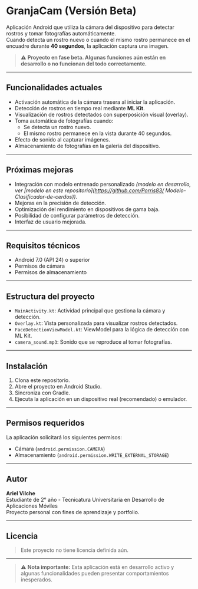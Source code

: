 # GranjaCam (Versión Beta)

Aplicación Android que utiliza la cámara del dispositivo para detectar rostros y tomar fotografías automáticamente.  
Cuando detecta un rostro nuevo o cuando el mismo rostro permanece en el encuadre durante **40 segundos**, la aplicación captura una imagen.

> ⚠️ **Proyecto en fase beta. Algunas funciones aún están en desarrollo o no funcionan del todo correctamente.**

---

## Funcionalidades actuales

- Activación automática de la cámara trasera al iniciar la aplicación.
- Detección de rostros en tiempo real mediante **ML Kit**.
- Visualización de rostros detectados con superposición visual (overlay).
- Toma automática de fotografías cuando:
  - Se detecta un rostro nuevo.
  - El mismo rostro permanece en la vista durante 40 segundos.
- Efecto de sonido al capturar imágenes.
- Almacenamiento de fotografías en la galería del dispositivo.

---

## Próximas mejoras

- Integración con modelo entrenado personalizado *(modelo en desarrollo,  ver [modelo en este repositorio](https://github.com/Porris83/   Modelo-Clasificador-de-cerdos))*.
- Mejoras en la precisión de detección.
- Optimización del rendimiento en dispositivos de gama baja.
- Posibilidad de configurar parámetros de detección.
- Interfaz de usuario mejorada.

---

## Requisitos técnicos

- Android 7.0 (API 24) o superior
- Permisos de cámara
- Permisos de almacenamiento

---

## Estructura del proyecto

- `MainActivity.kt`: Actividad principal que gestiona la cámara y detección.
- `Overlay.kt`: Vista personalizada para visualizar rostros detectados.
- `FaceDetectionViewModel.kt`: ViewModel para la lógica de detección con ML Kit.
- `camera_sound.mp3`: Sonido que se reproduce al tomar fotografías.

---

## Instalación

1. Clona este repositorio.
2. Abre el proyecto en Android Studio.
3. Sincroniza con Gradle.
4. Ejecuta la aplicación en un dispositivo real (recomendado) o emulador.

---

## Permisos requeridos

La aplicación solicitará los siguientes permisos:

- Cámara (`android.permission.CAMERA`)
- Almacenamiento (`android.permission.WRITE_EXTERNAL_STORAGE`)

---

## Autor

**Ariel Vilche**  
Estudiante de 2° año - Tecnicatura Universitaria en Desarrollo de Aplicaciones Móviles  
Proyecto personal con fines de aprendizaje y portfolio.

---

## Licencia

> Este proyecto no tiene licencia definida aún.

---

> ⚠️ **Nota importante:** Esta aplicación está en desarrollo activo y algunas funcionalidades pueden presentar comportamientos inesperados.